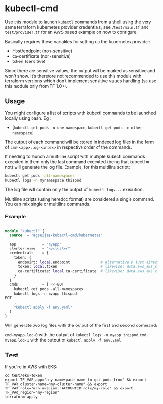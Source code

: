 # kubectl-cmd

Use this module to launch `kubectl` commands from a shell using the very same terraform kubernetes provider credentials, see `/test/main.tf` and `test/provider.tf` for an AWS based example on how to configure.

Basically requires these variables for setting up the kubernetes provider:

- Host/endpoint (non-sensitive)
- ca-certificate (non-sensitive)
- token (sensitive)

Since there are sensitive values, the output will be marked as sensitive and won't show. It's therefore not recommended to use this module with terraform versions which don't implement sensitive values handling (so use this module only from TF 1.0+).

## Usage

You might configure a list of scripts with kubectl commands to be launched locally using bash. Eg.:

- [`kubectl get pods -n one-namespace`, `kubectl get pods -n other-namespace`]

The output of each command will be stored in indexed log files in the form of `cmd-<app>.log-<index>` in respective order of the commands.

If needing to launch a multiline script with multiple kubectl commands executed in them only the last command executed (being that kubectl or not) will generate the log file. Example, for this multiline script:

```bash
kubectl get pods -all-namespaces
kubectl logs -n mynamespace thispod 
```
The log file will contain only the output of `kubectl logs...` execution.

Multiline scripts (using heredoc format) are considered a single command. You can mix single or multiline commands.

### Example



```terraform

module "kubectl" {
  source  = "agseijas/kubectl-cmd/kubernetes"

  app            = "myapp"
  cluster-name   = "mycluster"
  credentials    = {
    token: {
      endpoint: local.endpoint              # alternatively just directly from provider definition: data.aws_eks_cluster.cluster.endpoint 
      token: local.token                    # likewise: data.aws_eks_cluster_auth.cluster.token
      ca-certificate: local.ca-certificate  # likewise: data.aws_eks_cluster.cluster.certificate_authority.0.data
    }
  }
  cmds           = [ <<-EOT
    kubectl get pods -all-namespaces
    kubectl logs -n myapp thispod 
EOT
    ,
    "kubectl apply -f any.yaml"
  ]
}
```

Will generate two log files with the output of the first and second command:

`cmd-myapp.log-0` with the output of `kubectl logs -n myapp thispod`
`cmd-myapp.log-1` with the output of `kubectl apply -f any.yaml`


## Test

If you're in AWS with EKS:

```shell
cd test/eks-token
export TF_VAR_app="any namespace name to get pods from" && export TF_VAR_cluster-name="my-cluster-name" && export TF_VAR_role="arn:aws:iam::ACCOUNTID:role/my-role" && export TF_VAR_region="my-region"
terraform apply
```
